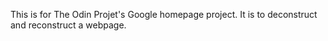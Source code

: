 This is for The Odin Projet's Google homepage project. It is to deconstruct and reconstruct a webpage.
